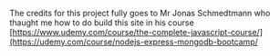 The credits for this project fully goes to Mr Jonas Schmedtmann who thaught me how to do build this site in his course [https://www.udemy.com/course/the-complete-javascript-course/](https://udemy.com/course/nodejs-express-mongodb-bootcamp/
